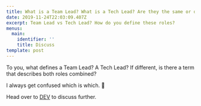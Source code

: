 ```yaml
---
title: What is a Team Lead? What is a Tech Lead? Are they the same or different?
date: 2019-11-24T22:03:09.407Z
excerpt: Team Lead vs Tech Lead? How do you define these roles?
menus:
  main:
    identifier: ''
    title: Discuss
template: post
---
```

To you, what defines a Team Lead? A Tech Lead? If different, is there a term that describes both roles combined?

I always get confused which is which. 🤔

Head over to [DEV](https://dev.to/cristinaruth/discuss-what-is-a-team-lead-what-is-a-tech-lead-are-they-the-same-or-different-139i) to discuss further.
